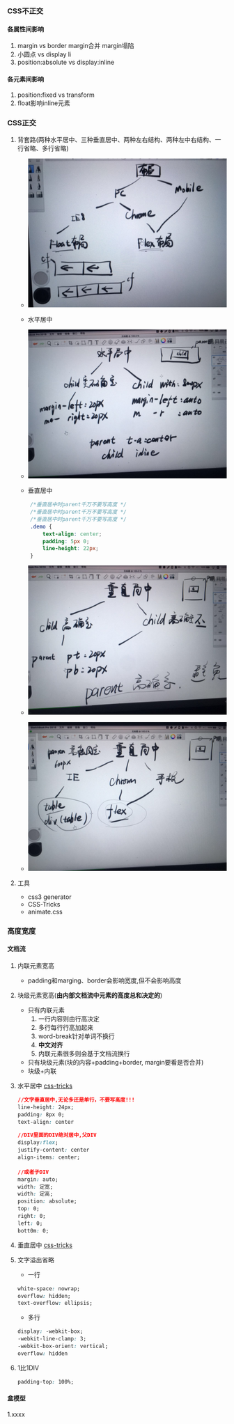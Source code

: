 ### CSS不正交

#### 各属性间影响
1. margin vs border   margin合并   margin塌陷
2. 小圆点 vs display   li
3. position:absolute vs display:inline

#### 各元素间影响
1. position:fixed vs transform
2. float影响inline元素


### CSS正交
1. 背套路(两种水平居中、三种垂直居中、两种左右结构、两种左中右结构、一行省略、多行省略)

    - ![](../images/css-1.png)

    - 水平居中

    - ![](../images/css-2.png)

    - 垂直居中

    ```css
        /*垂直居中时parent千万不要写高度 */
        /*垂直居中时parent千万不要写高度 */
        /*垂直居中时parent千万不要写高度 */
        .demo {
            text-align: center;
            padding: 5px 0;
            line-height: 22px;
        }
    ```

    - ![](../images/css-3.png)

    - ![](../images/css-4.png)
2. 工具
    - css3 generator
    - CSS-Tricks
    - animate.css

### 高度宽度

#### 文档流
1. 内联元素宽高
    - padding和marging、border会影响宽度,但不会影响高度
2. 块级元素宽高(**由内部文档流中元素的高度总和决定的**)
    - 只有内联元素
        1. 一行内容则由行高决定
        2. 多行每行行高加起来
        3. word-break针对单词不换行
        4. **中文对齐**
        5. 内联元素很多则会基于文档流换行
    - 只有块级元素(块的内容+padding+border, margin要看是否合并)
    - 块级+内联

3. 水平居中  [css-tricks](https://css-tricks.com/)
    ```css
    //文字垂直居中,无论多还是单行，不要写高度!!!
    line-height: 24px;
    padding: 8px 0;
    text-align: center
    ```

    ```css
    //DIV里面的DIV绝对居中,父DIV
    display:flex;
    justify-content: center
    align-items: center;

    //或者子DIV
    margin: auto;
    width: 定宽;
    width: 定高;
    position: absolute;
    top: 0;
    right: 0;
    left: 0;
    bott0m: 0;
    ```
4. 垂直居中  [css-tricks](https://css-tricks.com/)
5. 文字溢出省略
    - 一行
    ```css
    white-space: nowrap;
    overflow: hidden;
    text-overflow: ellipsis;
    ```
    - 多行
    ```css
    display: -webkit-box;
    -webkit-line-clamp: 3;
    -webkit-box-orient: vertical;
    overflow: hidden
    ```
6. 1比1DIV
    ```css
    padding-top: 100%;
    ```
#### 盒模型
1.xxxx